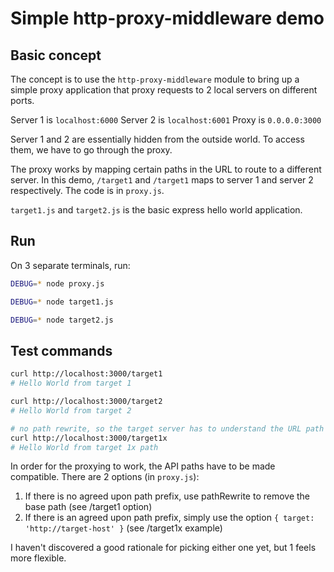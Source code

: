 # Simple http-proxy-middleware demo

## Basic concept
The concept is to use the `http-proxy-middleware` module to bring up a simple proxy application that proxy requests to 2 local servers on different ports.

Server 1 is `localhost:6000`
Server 2 is `localhost:6001`
Proxy is `0.0.0.0:3000`

Server 1 and 2 are essentially hidden from the outside world. To access them, we have to go through the proxy.

The proxy works by mapping certain paths in the URL to route to a different server. In this demo, `/target1` and `/target1` maps to server 1 and server 2 respectively. The code is in `proxy.js`.

`target1.js` and `target2.js` is the basic express hello world application.

## Run

On 3 separate terminals, run:

```sh
DEBUG=* node proxy.js
```

```sh
DEBUG=* node target1.js
```

```sh
DEBUG=* node target2.js
```

## Test commands

```sh
curl http://localhost:3000/target1
# Hello World from target 1

curl http://localhost:3000/target2
# Hello World from target 2

# no path rewrite, so the target server has to understand the URL path
curl http://localhost:3000/target1x
# Hello World from target 1x path
```

In order for the proxying to work, the API paths have to be made compatible. There are 2 options (in `proxy.js`):

1. If there is no agreed upon path prefix, use pathRewrite to remove the base path (see /target1 option)
1. If there is an agreed upon path prefix, simply use the option `{ target: 'http://target-host' }` (see /target1x example)

I haven't discovered a good rationale for picking either one yet, but 1 feels more flexible.
